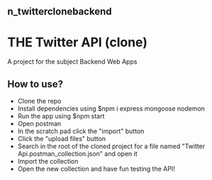 ## n_twitterclonebackend
# THE Twitter API (clone)
A project for the subject Backend Web Apps

## How to use?
- Clone the repo
- Install dependencies using $npm i express mongoose nodemon
- Run the app using $npm start
- Open postman
- In the scratch pad click the "import" button
- Click the "upload files" button 
- Search in the root of the cloned project for a file named "Twitter Api.postman_collection.json" and open it
- Import the collection
- Open the new collection and have fun testing the API!


